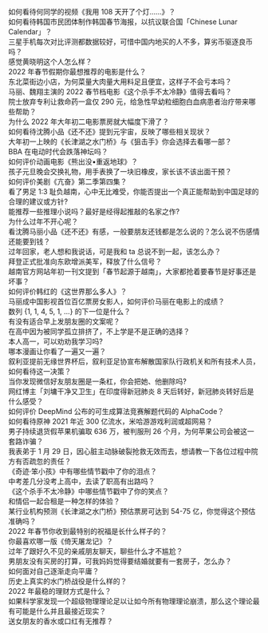 如何看待何同学的视频《我用 108 天开了个灯......》？  
如何看待韩国市民团体制作韩国春节海报，以抗议联合国「Chinese Lunar Calendar」？  
三星手机每次对比评测都数据较好，可惜中国内地买的人不多，算劣币驱逐良币吗？  
感觉黄晓明这个人怎么样？  
2022 年春节假期你最想推荐的电影是什么？  
东北菜街边小店，为何菜量大肉量大用料足且便宜，这样子不会亏本吗？  
马丽、魏翔主演的 2022 春节档电影《这个杀手不太冷静》值得去看吗？  
院士放弃专利让救命药一盒仅 290 元，给急性早幼粒细胞白血病患者治疗带来哪些帮助？  
为什么 2022 年大年初二电影票房就大幅度下滑了？  
如何看待沈腾小品《还不还》提到元宇宙，反映了哪些相关现状？  
大年初一上映的《长津湖之水门桥》与《狙击手》你会选择去看哪一部？  
BBA 在电动时代会跌落神坛吗？  
如何评价动画电影《熊出没•重返地球》？  
孩子元旦晚会交换礼物，用手表换了一块旧橡皮，家长该不该出面干预？  
如何评价美剧《亢奋》第二季第四集？  
看了男足 1:3 耻负越南，心中无比难受，你能否提出一个真正能帮助到中国足球的合理的建议或方针?  
能推荐一些推理小说吗？最好是经得起推敲的名家之作?  
为什么过年不开心呢？  
看沈腾马丽小品《还不还》有感，一般要朋友还钱都是怎么说的？怎么说不伤感情还能要到钱？  
过年回家，老人想和我说话，可是我和 ta 总说不到一起，该怎么办？  
拜登正式批准向东欧增派美军，释放了什么信号？  
越南官方网站年初一刊文提到「春节起源于越南」，大家都抢着要春节是好事还是坏事？  
如何评价韩红的《这世界那么多人》？  
马丽成中国影视首位百亿票房女影人，如何评价马丽在电影上的成绩？  
数列 {1, 1, 4, 5, 1, …} 的下一位是什么？  
有没有适合早上发朋友圈的文案呢？  
在高中因为被同学孤立排挤了，不上学是不是正确的选择？  
本人高一，可以劝劝我学习吗?  
哪本漫画让你看了一遍又一遍？  
叙利亚提前无缘世界杯后，叙利亚足协宣布解散国家队行政机关和所有技术人员，如何看待这一决策？  
当你发现微信好友朋友圈是一条杠，你会把她、他删除吗?  
网红博主「刘墉干净又卫生」在印度得新冠肺炎 8 天后转好，新冠肺炎转好后是什么感受？  
如何评价 DeepMind 公布的可生成算法竞赛解题代码的 AlphaCode？  
如何看待原神 2021 年近 300 亿流水，米哈游游戏利润或超网易？  
男子持续退货假苹果机骗取 636 万，被判服刑 26 个月，为何苹果公司会被这一套路诈骗？  
我表弟于 1 月 29 日，因心脏主动脉破裂抢救无效而去，想请教一下各位过程中院方有否疏忽的责任？  
《奇迹·笨小孩》中有哪些情节戳中了你的泪点？  
中考差几分没考上高中，去读了职高有出路吗？  
《这个杀手不太冷静》中哪些情节戳中了你的笑点？  
和情侣一起合租是一种怎样的体验？  
某行业机构预测《长津湖之水门桥》预估票房可达到 54-75 亿，你觉得这个预估准确吗？  
2022 年春节你收到最特别的祝福是长什么样子的？  
你最喜欢哪一版《倚天屠龙记》？  
过年了跟好久不见的亲戚朋友聊天，聊些什么才不尴尬？  
男朋友没有买房的打算，可我妈妈觉得要结婚就要有一套房子，怎么办？  
如何面对自己逐渐走向平庸？  
历史上真实的水门桥战役是什么样的？  
2022 年最稳的理财方式是什么？  
如果科学家发现一个超级物理理论足以让如今所有物理理论崩溃，那么这个理论最有可能是什么并且最接近现实？  
送女朋友的香水或口红有无推荐？  
